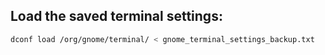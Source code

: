 ## Load the saved terminal settings:
```bash
dconf load /org/gnome/terminal/ < gnome_terminal_settings_backup.txt
```
